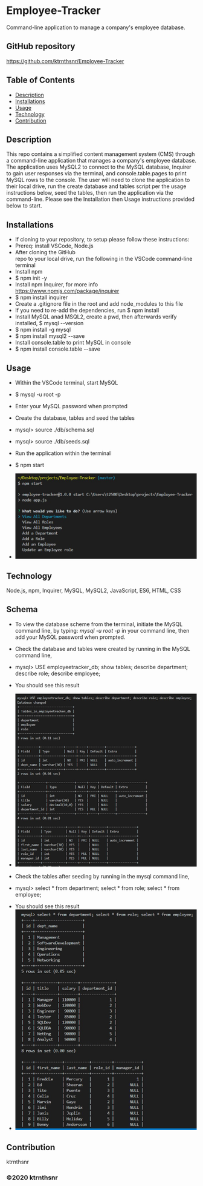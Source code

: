 # Employee-Tracker
Command-line application to manage a company's employee database.

## GitHub repository
https://github.com/ktrnthsnr/Employee-Tracker


## Table of Contents
* [Description](#description)
* [Installations](#installations)
* [Usage](#usage)
* [Technology](#technology)
* [Contribution](#contribution)

## Description
This repo contains a simplified content management system (CMS) through a command-line application that manages a company's employee database. The application uses MySQL2 to connect to the MySQL database, Inquirer to gain user responses via the terminal, and console.table.pages to print MySQL rows to the console. The user will need to clone the application to their local drive, run the create database and tables script per the usage instructions below, seed the tables, then run the application via the command-line. Please see the Installation then Usage instructions provided below to start.

## Installations
- If cloning to your repository, to setup please follow these instructions:
- Prereq: install VSCode, Node.js
- After cloning the GitHub repo to your local drive, run the following in the VSCode command-line terminal
- Install npm
- $ npm init -y
- Install npm Inquirer, for more info https://www.npmjs.com/package/inquirer
- $ npm install inquirer
- Create a .gitignore file in the root and add node_modules to this file
- If you need to re-add the dependencies, run $ npm install
- Install MySQL anad MSQL2, create a pwd, then afterwards verify installed, $ mysql --version
- $ npm install -g mysql
- $ npm install mysql2 --save
- Install console.table to print MySQL in console
- $ npm install console.table --save

## Usage
- Within the VSCode terminal, start MySQL
-   $ mysql -u root -p
- Enter your MySQL password when prompted

- Create the database, tables and seed the tables
-   mysql> source ./db/schema.sql
-   mysql> source ./db/seeds.sql

- Run the application within the terminal
- $ npm start
- ![invokeapp](./img/invokeapp.jpg "Start application")

## Technology
Node.js, npm, Inquirer, MySQL, MySQL2, JavaScript, ES6, HTML, CSS

## Schema
- To view the database scheme from the terminal, initiate the MySQL command line, 
by typing:     *mysql -u root -p*    in your command line, then add your MySQL password when prompted.

- Check the database and tables were created by running in the MySQL command line,
* mysql> USE employeetracker_db; show tables; describe department; describe role; describe employee;
- You should see this result
- ![showtables](./img/showtables.jpg "Show tables")

- Check the tables after seeding by running in the mysql command line,
* mysql> select * from department; select * from role; select * from employee;
- You should see this result
- ![selecttables](./img/selecttables.jpg "Select tables")

## Contribution
ktrnthsnr

### ©️2020 ktrnthsnr
